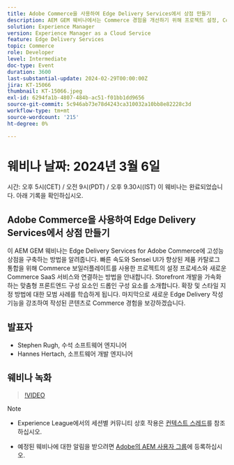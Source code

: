 ```yaml
---
title: Adobe Commerce을 사용하여 Edge Delivery Services에서 상점 만들기
description: AEM GEM 웨비나에서는 Commerce 경험을 개선하기 위해 프로젝트 설정, Commerce SaaS 통합, 사용자 정의 가능한 프론트엔드 구성 요소 및 새로운 작성 기능을 다루는 Edge Delivery Services for Adobe Commerce에 고성능 스토어를 구축하는 방법을 알려줍니다.
solution: Experience Manager
version: Experience Manager as a Cloud Service
feature: Edge Delivery Services
topic: Commerce
role: Developer
level: Intermediate
doc-type: Event
duration: 3600
last-substantial-update: 2024-02-29T00:00:00Z
jira: KT-15066
thumbnail: KT-15066.jpeg
exl-id: 6294fa1b-4807-484b-ac51-f01bb1dd9656
source-git-commit: 5c946ab73e78d4243ca310032a10bb8e82228c3d
workflow-type: tm+mt
source-wordcount: '215'
ht-degree: 0%

---
```


# 웨비나 날짜: 2024년 3월 6일

시간: 오후 5시(CET) / 오전 9시(PDT) / 오후 9.30시(IST)
이 웨비나는 완료되었습니다. 아래 기록을 확인하십시오.

## Adobe Commerce을 사용하여 Edge Delivery Services에서 상점 만들기

이 AEM GEM 웨비나는 Edge Delivery Services for Adobe Commerce에 고성능 상점을 구축하는 방법을 알려줍니다. 빠른 속도와 Sensei UI가 향상된 제품 카탈로그 통합을 위해 Commerce 보일러플레이트를 사용한 프로젝트의 설정 프로세스와 새로운 Commerce SaaS 서비스와 연결하는 방법을 안내합니다. Storefront 개발을 가속화하는 맞춤형 프론트엔드 구성 요소인 드롭인 구성 요소를 소개합니다. 확장 및 스타일 지정 방법에 대한 모범 사례를 학습하게 됩니다. 마지막으로 새로운 Edge Delivery 작성 기능을 강조하여 작성된 콘텐츠로 Commerce 경험을 보강하겠습니다.

## 발표자

* Stephen Rugh, 수석 소프트웨어 엔지니어
* Hannes Hertach, 소프트웨어 개발 엔지니어

## 웨비나 녹화

>[!VIDEO](https://video.tv.adobe.com/v/3427729)

>[!NOTE]
> 
>* Experience League에서의 세션별 커뮤니티 상호 작용은 [컨텍스트 스레드](https://adobe.ly/48m4dEm)를 참조하십시오.
>
>* 예정된 웨비나에 대한 알림을 받으려면 [Adobe의 AEM 사용자 그룹](https://aem-augs.adobe.com/)에 등록하십시오.

